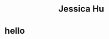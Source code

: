<!DOCTYPE html>
<html>
<head>
  <h1 style="text-align:center;">Jessica Hu</h1>
</head>
<body>

<h1>hello</h1>

</body>
</html>
